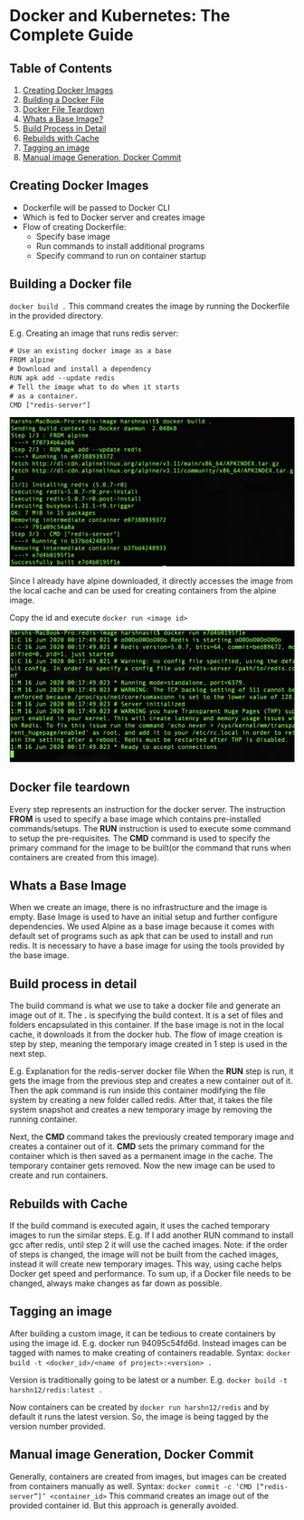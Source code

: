 # Docker and Kubernetes: The Complete Guide
## Table of Contents

1. [Creating Docker Images](#CreatingImages)
2. [Building a Docker File](#BuildingDFile)
3. [Docker File Teardown](#FileTeardown)
4. [Whats a Base Image?](#BaseImage)
5. [Build Process in Detail](#BuildProcessDetail)
6. [Rebuilds with Cache](#RebuildCache)
7. [Tagging an image](#Tagging)
8. [Manual image Generation, Docker Commit](#ManualImage)

## Creating Docker Images <a name="CreatingImages"></a>

* Dockerfile will be passed to Docker CLI
* Which is fed to Docker server and creates image
* Flow of creating Dockerfile:
    - Specify base image
    - Run commands to install additional programs
    - Specify command to run on container startup

## Building a Docker file <a name="BuildingDFile"></a>

`docker build .`
This command creates the image by running the Dockerfile in
    the provided directory.

E.g. Creating an image that runs redis server:
```
# Use an existing docker image as a base
FROM alpine
# Download and install a dependency
RUN apk add --update redis
# Tell the image what to do when it starts
# as a container.
CMD ["redis-server"]
```


![build image](./Images/buildImage.png)

Since I already have alpine downloaded, it directly accesses the image from the local cache and can be used for creating containers from the alpine image.

Copy the id and execute `docker run <image id>`

![run image](./Images/runImage.png)
 
 ## Docker file teardown <a name="FileTeardown"></a>
 
 Every step represents an instruction for the docker server. The instruction **FROM** is used to specify a base image which contains pre-installed commands/setups. The **RUN** instruction is used to execute some command to setup the pre-requisites. The **CMD** command is used to specify the primary command for the image to be built(or the command that runs when containers are created from this image).
 
## Whats a Base Image <a name="BaseImage"></a>
 
When we create an image, there is no infrastructure and the image is empty. Base Image is used to have an initial setup and further configure dependencies. We used Alpine as a base image because it comes with default set of programs such as apk that can be used to install and run redis. It is necessary to have a base image for using the tools provided by the base image.

## Build process in detail <a name="BuildProcessDetail"></a>

The build command is what we use to take a docker file and generate an image out of it. The **.** is specifying the build context. It is a set of files and folders encapsulated in this container. If the base image is not in the local cache, it downloads it from the docker hub. The flow of image creation is step by step, meaning the temporary image created in 1 step is used in the next step.

E.g. Explanation for the redis-server docker file                                  When the **RUN** step is run, it gets the image from the previous step and creates a new container out of it. Then the apk command is run inside this container modifying the file system by creating a new folder called redis. After that, it takes the file system snapshot and creates a new temporary image by removing the running container.

Next, the **CMD** command takes the previously created temporary image and creates a container out of it. **CMD** sets the primary command for the container which is then saved as a permanent image in the cache. The temporary container gets removed. Now the new image can be used to create and run containers.

## Rebuilds with Cache <a name="RebuildCache"></a>

If the build command is executed again, it uses the cached temporary images to run the similar steps. E.g. If I add another RUN command to install gcc after redis, until step 2 it will use the cached images. Note: if the order of steps is changed, the image will not be built from the cached images, instead it will create new temporary images. This way, using cache helps Docker get speed and performance. To sum up, if a Docker file needs to be changed, always make changes as far down as possible.

## Tagging an image <a name="Tagging"></a>

After building a custom image, it can be tedious to create containers by using the image id. E.g. docker run 94095c54fd6d. Instead images can be tagged with names to make creating of containers readable. Syntax:
`docker build -t <docker_id>/<name of project>:<version> .
`

Version is traditionally going to be latest or a number.
E.g. `docker build -t harshn12/redis:latest .`

Now containers can be created by `docker run harshn12/redis` and by default it runs the latest version. So, the image is being tagged by the version number provided.

## Manual image Generation, Docker Commit <a name="ManualImage"></a>

Generally, containers are created from images, but images can be created from containers manually as well. Syntax: 
`docker commit -c ‘CMD [“redis-server”]’ <container_id>`
This command creates an image out of the provided container id. But this approach is generally avoided.

